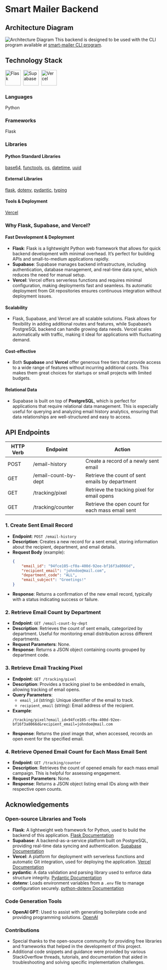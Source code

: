 # Smart Mailer Backend

## Architecture Diagram
![Architecture Diagram](https://github.com/user-attachments/assets/b137d9e4-1935-4e5a-877b-4d1a5130b326)
This backend is designed to be used with the CLI program available at [smart-mailer CLI program](https://github.com/cmang12/smart-mailer).

## Technology Stack
<img height="50" alt="Flask" src="https://cdn.jsdelivr.net/gh/devicons/devicon@latest/icons/flask/flask-original.svg" />&nbsp;
<img height="50" alt="Supabase" src="https://github.com/user-attachments/assets/e40fc76b-c8d8-47c3-bb53-c7795abaf596" />&nbsp;
<img height="50" alt="Vercel" src="https://cdn.jsdelivr.net/gh/devicons/devicon@latest/icons/vercel/vercel-original.svg" />&nbsp;
### Languages
Python
### Frameworks
Flask
### Libraries
#### Python Standard Libraries
[base64](https://docs.python.org/3/library/base64.html), [functools](https://docs.python.org/3/library/functools.html), [os](https://docs.python.org/3/library/os.html), [datetime](https://docs.python.org/3/library/datetime.html), [uuid](https://docs.python.org/3/library/uuid.html)
#### External Libraries
[flask](https://pypi.org/project/Flask/), [dotenv](https://pypi.org/project/python-dotenv/), [pydantic](https://pypi.org/project/pydantic/), [typing](https://pypi.org/project/typing/)
#### Tools & Deployment
[Vercel](https://vercel.com)

### Why Flask, Supabase, and Vercel?

#### **Fast Development & Deployment**
- **Flask**: Flask is a lightweight Python web framework that allows for quick backend development with minimal overhead. It’s perfect for building APIs and small-to-medium applications rapidly.
- **Supabase**: Supabase manages backend infrastructure, including authentication, database management, and real-time data sync, which reduces the need for manual setup.
- **Vercel**: Vercel offers serverless functions and requires minimal configuration, making deployments fast and seamless. Its automatic deployment from Git repositories ensures continuous integration without deployment issues.

#### **Scalability**
- Flask, Supabase, and Vercel are all scalable solutions. Flask allows for flexibility in adding additional routes and features, while Supabase’s PostgreSQL backend can handle growing data needs. Vercel scales automatically with traffic, making it ideal for applications with fluctuating demand.

#### **Cost-effective**
- Both **Supabase** and **Vercel** offer generous free tiers that provide access to a wide range of features without incurring additional costs. This makes them great choices for startups or small projects with limited budgets.

#### **Relational Data**
- Supabase is built on top of **PostgreSQL**, which is perfect for applications that require relational data management. This is especially useful for querying and analyzing email history analytics, ensuring that data relationships are well-structured and easy to access.


## API Endpoints
| HTTP Verb | Endpoint            | Action                                      |
| --------- | ------------------- | -------------------------------------------- |
| POST      | /email-history      | Create a record of a newly sent email        |
| GET       | /email-count-by-dept| Retrieve the count of sent emails by department |
| GET       | /tracking/pixel     | Retrieve the tracking pixel for email opens  |
| GET       | /tracking/counter   | Retrieve the open count for each mass email sent |

### 1. Create Sent Email Record
- **Endpoint**: `POST /email-history`
- **Description**: Creates a new record for a sent email, storing information about the recipient, department, and email details.
- **Request Body** (example):
    ```json
    {
        "email_id": "94fce105-cf0a-400d-92ee-bf16f3a8066d",
        "recipient_email": "johndoe@mail.com",
        "department_code": "ALL",
        "email_subject": "Greetings!"
    }
    ```
- **Response**: Returns a confirmation of the new email record, typically with a status indicating success or failure.

### 2. Retrieve Email Count by Department
- **Endpoint**: `GET /email-count-by-dept`
- **Description**: Retrieves the count of sent emails, categorized by department. Useful for monitoring email distribution across different departments.
- **Request Parameters**: None.
- **Response**: Returns a JSON object containing counts grouped by department code.

### 3. Retrieve Email Tracking Pixel
- **Endpoint**: `GET /tracking/pixel`
- **Description**: Provides a tracking pixel to be embedded in emails, allowing tracking of email opens.
- **Query Parameters**:
    - `email_id` (string): Unique identifier of the email to track.
    - `recipient_email` (string): Email address of the recipient.
- **Example**:
    ```
    /tracking/pixel?email_id=94fce105-cf0a-400d-92ee-bf16f3a8066d&recipient_email=johndoe@mail.com
    ```
- **Response**: Returns the pixel image that, when accessed, records an open event for the specified email.

### 4. Retrieve Opened Email Count for Each Mass Email Sent
- **Endpoint**: `GET /tracking/counter`
- **Description**: Retrieves the count of opened emails for each mass email campaign. This is helpful for assessing engagement.
- **Request Parameters**: None.
- **Response**: Returns a JSON object listing email IDs along with their respective open counts.

## Acknowledgements

### **Open-source Libraries and Tools**
- **Flask**: A lightweight web framework for Python, used to build the backend of this application. [Flask Documentation](https://flask.palletsprojects.com/)
- **Supabase**: A backend-as-a-service platform built on PostgreSQL, providing real-time data syncing and authentication. [Supabase Documentation](https://supabase.com/docs)
- **Vercel**: A platform for deployment with serverless functions and automatic Git integration, used for deploying the application. [Vercel Documentation](https://vercel.com/docs)
- **pydantic**: A data validation and parsing library used to enforce data structure integrity. [Pydantic Documentation](https://pydantic-docs.helpmanual.io/)
- **dotenv**: Loads environment variables from a `.env` file to manage configuration securely. [python-dotenv Documentation](https://pypi.org/project/python-dotenv/)

### **Code Generation Tools**
- **OpenAI GPT**: Used to assist with generating boilerplate code and providing programming solutions. [OpenAI](https://openai.com/)

### **Contributions**
- Special thanks to the open-source community for providing free libraries and frameworks that helped in the development of this project. 
- Additional code snippets and guidance were provided by various StackOverflow threads, tutorials, and documentation that aided in troubleshooting and solving specific implementation challenges.
